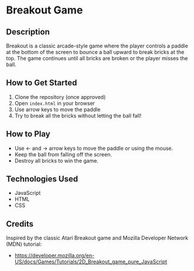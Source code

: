 # Breakout Game

## Description
Breakout is a classic arcade-style game where the player controls a paddle at the bottom of the screen to bounce a ball upward to break bricks at the top. The game continues until all bricks are broken or the player misses the ball.

## How to Get Started
1. Clone the repository (once approved)
2. Open `index.html` in your browser
3. Use arrow keys to move the paddle
4. Try to break all the bricks without letting the ball fall!

## How to Play
- Use ← and → arrow keys to move the paddle or using the mouse.
- Keep the ball from falling off the screen.
- Destroy all bricks to win the game.

## Technologies Used
- JavaScript
- HTML
- CSS

## Credits
Inspired by the classic Atari Breakout game and Mozilla Developer Network (MDN) tutorial:
- https://developer.mozilla.org/en-US/docs/Games/Tutorials/2D_Breakout_game_pure_JavaScript

